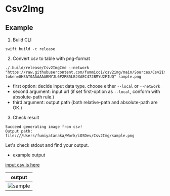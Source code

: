 # Csv2Img

## Example

1. Build CLI

```shell
swift build -c release
```

2. Convert csv to table with png-format

```shell
./.build/release/Csv2ImgCmd --network "https://raw.githubusercontent.com/fummicc1/csv2img/main/Sources/Csv2ImgCmd/Resources/yolov5x6.csv?token=GHSAT0AAAAAABMYJL6P2RB5LEJXAEC472BMYU2FIUQ" sample.png
```

- first option: decide input data type. choose either `--local` or `--network`
- second argument: input url (if set first-option as `--local`, conform with absolute-path rule.)
- third argument: output path (both relative-path and absolute-path are OK.)

3. Check result

```shell
Succeed generating image from csv!
Output path:  file:///Users/fumiyatanaka/Work/iOSDev/Csv2Img/sample.png
```

Let's check stdout and find your output.

- example output

[input csv is here](https://raw.githubusercontent.com/fummicc1/csv2img/main/Sources/Csv2ImgCmd/Resources/yolov5x6.csv?token=GHSAT0AAAAAABMYJL6OZWFSTEJ5IFOFHYAAYU2FRXA)

|output|
|---|
|![sample](https://user-images.githubusercontent.com/44002126/171876917-e3af6639-bc96-4e6a-9deb-c49b02d93e7c.png)|

